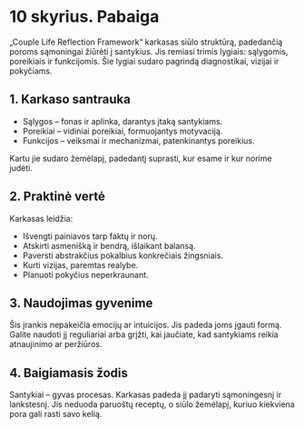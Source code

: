 # 10 skyrius. Pabaiga

„Couple Life Reflection Framework“ karkasas siūlo struktūrą, padedančią poroms sąmoningai žiūrėti į santykius. Jis remiasi trimis lygiais: sąlygomis, poreikiais ir funkcijomis. Šie lygiai sudaro pagrindą diagnostikai, vizijai ir pokyčiams.

## 1. Karkaso santrauka

- Sąlygos – fonas ir aplinka, darantys įtaką santykiams.
- Poreikiai – vidiniai poreikiai, formuojantys motyvaciją.
- Funkcijos – veiksmai ir mechanizmai, patenkinantys poreikius.

Kartu jie sudaro žemėlapį, padedantį suprasti, kur esame ir kur norime judėti.

## 2. Praktinė vertė

Karkasas leidžia:

- Išvengti painiavos tarp faktų ir norų.
- Atskirti asmenišką ir bendrą, išlaikant balansą.
- Paversti abstrakčius pokalbius konkrečiais žingsniais.
- Kurti vizijas, paremtas realybe.
- Planuoti pokyčius neperkraunant.

## 3. Naudojimas gyvenime

Šis įrankis nepakeičia emocijų ar intuicijos. Jis padeda joms įgauti formą. Galite naudoti jį reguliariai arba grįžti, kai jaučiate, kad santykiams reikia atnaujinimo ar peržiūros.

## 4. Baigiamasis žodis

Santykiai – gyvas procesas. Karkasas padeda jį padaryti sąmoningesnį ir lankstesnį. Jis neduoda paruoštų receptų, o siūlo žemėlapį, kuriuo kiekviena pora gali rasti savo kelią.

<div style="page-break-after: always;"></div>